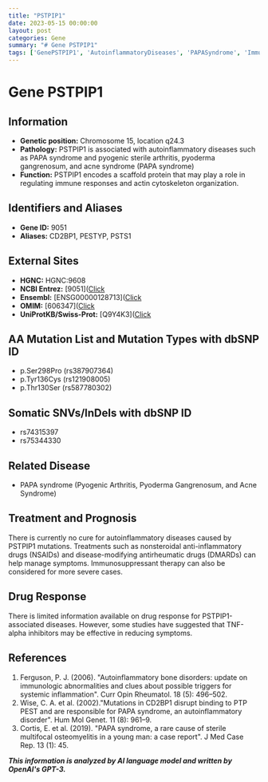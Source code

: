```yaml
---
title: "PSTPIP1"
date: 2023-05-15 00:00:00
layout: post
categories: Gene
summary: "# Gene PSTPIP1"
tags: ['GenePSTPIP1', 'AutoinflammatoryDiseases', 'PAPASyndrome', 'ImmunosuppressantTherapy', 'TNFAlphaInhibitors', 'ScaffoldProtein', 'ActinCytoskeletonOrganization', 'NSAIDs']
---
```


# Gene PSTPIP1

## Information
* **Genetic position:** Chromosome 15, location q24.3
* **Pathology:** PSTPIP1 is associated with autoinflammatory diseases such as PAPA syndrome and pyogenic sterile arthritis, pyoderma gangrenosum, and acne syndrome (PAPA syndrome)
* **Function:** PSTPIP1 encodes a scaffold protein that may play a role in regulating immune responses and actin cytoskeleton organization.

## Identifiers and Aliases
* **Gene ID:** 9051
* **Aliases:** CD2BP1, PESTYP, PSTS1 

## External Sites
* **HGNC:** HGNC:9608
* **NCBI Entrez:** [9051]([Click](https://www.ncbi.nlm.nih.gov/gene/9051)
* **Ensembl:** [ENSG00000128713]([Click](https://www.ensembl.org/Homo_sapiens/Gene/Summary?g=ENSG00000128713)
* **OMIM:** [606347]([Click](https://www.omim.org/entry/606347)
* **UniProtKB/Swiss-Prot:** [Q9Y4K3]([Click](https://www.uniprot.org/uniprot/Q9Y4K3)

## AA Mutation List and Mutation Types with dbSNP ID
* p.Ser298Pro (rs387907364)
* p.Tyr136Cys (rs121908005)
* p.Thr130Ser (rs587780302)

## Somatic SNVs/InDels with dbSNP ID
* rs74315397
* rs75344330

## Related Disease 
* PAPA syndrome (Pyogenic Arthritis, Pyoderma Gangrenosum, and Acne Syndrome)

## Treatment and Prognosis
There is currently no cure for autoinflammatory diseases caused by PSTPIP1 mutations. Treatments such as nonsteroidal anti-inflammatory drugs (NSAIDs) and disease-modifying antirheumatic drugs (DMARDs) can help manage symptoms. Immunosuppressant therapy can also be considered for more severe cases.

## Drug Response
There is limited information available on drug response for PSTPIP1-associated diseases. However, some studies have suggested that TNF-alpha inhibitors may be effective in reducing symptoms.

## References
1. Ferguson, P. J. (2006). "Autoinflammatory bone disorders: update on immunologic abnormalities and clues about possible triggers for systemic inflammation". Curr Opin Rheumatol. 18 (5): 496–502.
2. Wise, C. A. et al. (2002)."Mutations in CD2BP1 disrupt binding to PTP PEST and are responsible for PAPA syndrome, an autoinflammatory disorder". Hum Mol Genet. 11 (8): 961–9. 
3. Cortis, E. et al. (2019). "PAPA syndrome, a rare cause of sterile multifocal osteomyelitis in a young man: a case report". J Med Case Rep. 13 (1): 45.

**_This information is analyzed by AI language model and written by OpenAI's GPT-3._**